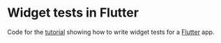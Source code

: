 # Widget tests in Flutter

Code for the [tutorial](http://cogitas.net/flutter-widget-tests-practical-example/) showing how to write widget tests for a  [Flutter](https://flutter.dev/) app.
